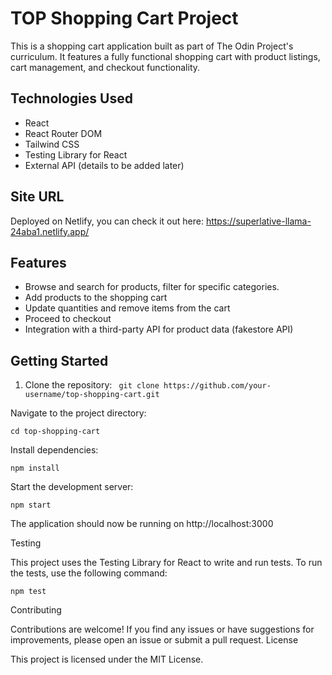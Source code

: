# TOP Shopping Cart Project

This is a shopping cart application built as part of The Odin Project's curriculum. It features a fully functional shopping cart with product listings, cart management, and checkout functionality.

## Technologies Used

- React
- React Router DOM
- Tailwind CSS
- Testing Library for React
- External API (details to be added later)

## Site URL
Deployed on Netlify, you can check it out here: https://superlative-llama-24aba1.netlify.app/

## Features

- Browse and search for products, filter for specific categories.
- Add products to the shopping cart
- Update quantities and remove items from the cart
- Proceed to checkout
- Integration with a third-party API for product data (fakestore API)

## Getting Started

1. Clone the repository:
` git clone https://github.com/your-username/top-shopping-cart.git`

Navigate to the project directory:

`cd top-shopping-cart`

Install dependencies:


`npm install`

Start the development server:

`npm start`

The application should now be running on http://localhost:3000

Testing

This project uses the Testing Library for React to write and run tests. To run the tests, use the following command:

`npm test`

Contributing

Contributions are welcome! If you find any issues or have suggestions for improvements, please open an issue or submit a pull request.
License

This project is licensed under the MIT License.

